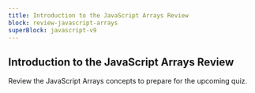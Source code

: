 ```yaml
---
title: Introduction to the JavaScript Arrays Review
block: review-javascript-arrays
superBlock: javascript-v9
---
```


## Introduction to the JavaScript Arrays Review

Review the JavaScript Arrays concepts to prepare for the upcoming quiz.
